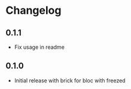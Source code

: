 # Changelog

## 0.1.1

- Fix usage in readme

## 0.1.0

- Initial release with brick for bloc with freezed
